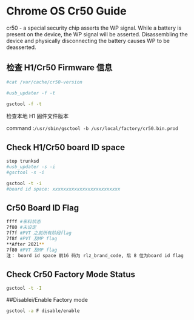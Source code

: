 # Chrome OS Cr50 Guide

cr50 - a special security chip asserts the WP signal. While a battery is
present on the device, the WP signal will be asserted. Disassembling the
device and physically disconnecting the battery causes WP to be deasserted.

## 检查 H1/Cr50 Firmware 信息

```bash
#cat /var/cache/cr50-version

#usb_updater -f -t

gsctool -f -t
```

检查本地 H1 固件文件版本

command :`/usr/sbin/gsctool -b /usr/local/factory/cr50.bin.prod`

## Check H1/Cr50 board ID space

```bash
stop trunksd
#usb_updater -s -i
#gsctool -s -i

gsctool -t -i
#board id space: xxxxxxxxxxxxxxxxxxxxxxxxx
```

## Cr50 Board ID Flag

```bash
ffff #来料状态
7f80 #未设定
7f7f #PVT 之前所有阶段flag
7f8f #PVT 及MP flag
**After 2021**
7f80 #PVT 及MP flag
注： board id space 前16 码为 rlz_brand_code, 后 8 位为board id flag
```

## Check Cr50 Factory Mode Status

```bash
gsctool -t -I
```
##Disablei/Enable Factory mode 

```bash
gsctool -a F disable/enable 
```
